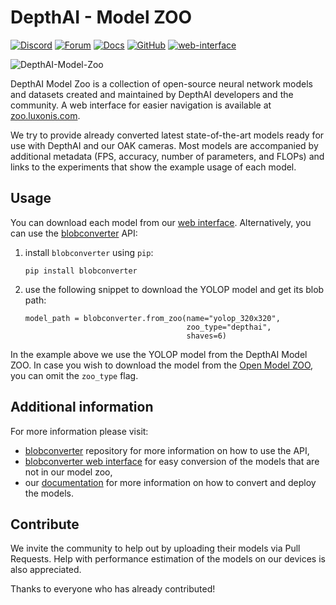 # DepthAI - Model ZOO

[![Discord](https://img.shields.io/discord/790680891252932659?label=Discord)](https://discord.gg/luxonis)
[![Forum](https://img.shields.io/badge/Forum-discuss-orange)](https://discuss.luxonis.com/)
[![Docs](https://img.shields.io/badge/Docs-DepthAI-yellow)](https://docs.luxonis.com)
[![GitHub](https://img.shields.io/github/license/luxonis/depthai-model-zoo?color=blue&style=flat-square&label=License)](https://github.com/luxonis/depthai-model-zoo/blob/main/LICENSE)
[![web-interface](https://img.shields.io/static/v1?label=Web&message=page&color=orange&style=flat-square)](https://zoo.luxonis.com/)

![DepthAI-Model-Zoo](https://user-images.githubusercontent.com/56075061/141786001-33055085-693f-4a7b-a359-90adb5f3509d.png)


DepthAI Model Zoo is a collection of open-source neural network models and datasets created and maintained by DepthAI developers and the community. A web interface for easier navigation is available at [zoo.luxonis.com](https://zoo.luxonis.com).

We try to provide already converted latest state-of-the-art models ready for use with DepthAI and our OAK cameras. Most models are accompanied by additional metadata (FPS, accuracy, number of parameters, and FLOPs) and links to the experiments that show the example usage of each model.


## Usage

You can download each model from our [web interface](https://zoo.luxonis.com/). Alternatively, you can use the [blobconverter](https://github.com/luxonis/blobconverter) API:

1. install `blobconverter` using `pip`:
    ```
    pip install blobconverter
    ```
2. use the following snippet to download the YOLOP model and get its blob path:
    ```
    model_path = blobconverter.from_zoo(name="yolop_320x320",
                                        zoo_type="depthai",
                                        shaves=6)
    ```

In the example above we use the YOLOP model from the DepthAI Model ZOO. In case you wish to download the model from the [Open Model ZOO](https://github.com/openvinotoolkit/open_model_zoo), you can omit the `zoo_type` flag.


## Additional information

For more information please visit:

* [blobconverter](https://github.com/luxonis/blobconverter) repository for more information on how to use the API,
* [blobconverter web interface](https://blobconverter.luxonis.com/) for easy conversion of the models that are not in our model zoo,
* our [documentation](https://docs.luxonis.com/en/latest/) for more information on how to convert and deploy the models.


## Contribute

We invite the community to help out by uploading their models via Pull Requests. Help with performance estimation of the models on our devices is also appreciated.

Thanks to everyone who has already contributed!

